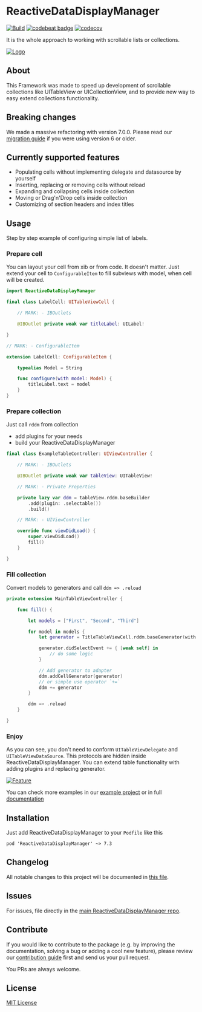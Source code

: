 # ReactiveDataDisplayManager

[![Build](https://github.com/surfstudio/ReactiveDataDisplayManager/actions/workflows/Build.yml/badge.svg)](https://github.com/surfstudio/ReactiveDataDisplayManager/actions/workflows/Build.yml)
[![codebeat badge](https://codebeat.co/badges/aa8b4a6a-970f-4e1b-8400-bfe902f8aa68)](https://codebeat.co/projects/github-com-surfstudio-reactivedatadisplaymanager-develop)
[![codecov](https://codecov.io/gh/surfstudio/ReactiveDataDisplayManager/branch/master/graph/badge.svg)](https://codecov.io/gh/surfstudio/ReactiveDataDisplayManager)

It is the whole approach to working with scrollable lists or collections.

[![Logo](https://i.ibb.co/zs8P9c3/716-225-Reactive-Logo.jpg)](https://ibb.co/Q98YSBW)

## About

This Framework was made to speed up development of scrollable collections like UITableView or UICollectionView, and to provide new way to easy extend collections functionality.

## Breaking changes

We made a massive refactoring with version 7.0.0.
Please read our [migration guide](/Documentation/MigrationGuide.md) if you were using version 6 or older.

## Currently supported features

- Populating cells without implementing delegate and datasource by yourself
- Inserting, replacing or removing cells without reload
- Expanding and collapsing cells inside collection
- Moving or Drag'n'Drop cells inside collection
- Customizing of section headers and index titles

## Usage

Step by step example of configuring simple list of labels.

### Prepare cell

You can layout your cell from xib or from code. It doesn't matter.
Just extend your cell to `ConfigurableItem` to fill subviews with model, when cell will be created.

```swift
import ReactiveDataDisplayManager

final class LabelCell: UITableViewCell {

    // MARK: - IBOutlets

    @IBOutlet private weak var titleLabel: UILabel!

}

// MARK: - ConfigurableItem

extension LabelCell: ConfigurableItem {

    typealias Model = String

    func configure(with model: Model) {
        titleLabel.text = model
    }
}
```

### Prepare collection

Just call `rddm` from collection
- add plugins for your needs
- build your ReactiveDataDisplayManager

```swift
final class ExampleTableController: UIViewController {

    // MARK: - IBOutlets

    @IBOutlet private weak var tableView: UITableView!

    // MARK: - Private Properties

    private lazy var ddm = tableView.rddm.baseBuilder
        .add(plugin: .selectable())
        .build()

    // MARK: - UIViewController

    override func viewDidLoad() {
        super.viewDidLoad()
        fill()
    }

}
```

### Fill collection

Convert models to generators and call `ddm => .reload`

```swift
private extension MainTableViewController {

    func fill() {

        let models = ["First", "Second", "Third"]

        for model in models {
            let generator = TitleTableViewCell.rddm.baseGenerator(with: model)

            generator.didSelectEvent += { [weak self] in
                // do some logic
            }

            // Add generator to adapter
            ddm.addCellGenerator(generator)
            // or simple use operator `+=`
            ddm += generator
        }

        ddm => .reload
    }

}
```

### Enjoy

As you can see, you don't need to conform `UITableViewDelegate` and `UITableViewDataSource`. This protocols are hidden inside ReactiveDataDisplayManager.
You can extend table functionality with adding plugins and replacing generator.

[![Feature](https://i.ibb.co/WFrzQNK/2021-02-20-15-52-34.png)](https://ibb.co/mtnymrz)

You can check more examples in our [example project](/Example/) or in full [documentation](/Documentation/Entities.md)


## Installation

Just add ReactiveDataDisplayManager to your `Podfile` like this

```
pod 'ReactiveDataDisplayManager' ~> 7.3
```

## Changelog

All notable changes to this project will be documented in [this file](./CHANGELOG.md).

## Issues

For issues, file directly in the [main ReactiveDataDisplayManager repo](https://github.com/surfstudio/ReactiveDataDisplayManager).

## Contribute

If you would like to contribute to the package (e.g. by improving the documentation, solving a bug or adding a cool new feature), please review our [contribution guide](/Documentation/ContributingGuide.md) first and send us your pull request.

You PRs are always welcome.

## License

[MIT License](LICENSE)
